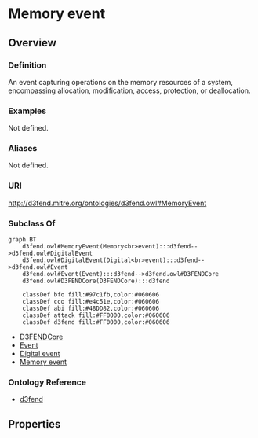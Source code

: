 # Memory event

## Overview

### Definition
An event capturing operations on the memory resources of a system, encompassing allocation, modification, access, protection, or deallocation.

### Examples
Not defined.

### Aliases
Not defined.

### URI
http://d3fend.mitre.org/ontologies/d3fend.owl#MemoryEvent

### Subclass Of
```mermaid
graph BT
    d3fend.owl#MemoryEvent(Memory<br>event):::d3fend-->d3fend.owl#DigitalEvent
    d3fend.owl#DigitalEvent(Digital<br>event):::d3fend-->d3fend.owl#Event
    d3fend.owl#Event(Event):::d3fend-->d3fend.owl#D3FENDCore
    d3fend.owl#D3FENDCore(D3FENDCore):::d3fend
    
    classDef bfo fill:#97c1fb,color:#060606
    classDef cco fill:#e4c51e,color:#060606
    classDef abi fill:#48DD82,color:#060606
    classDef attack fill:#FF0000,color:#060606
    classDef d3fend fill:#FF0000,color:#060606
```

- [D3FENDCore](/docs/ontology/reference/model/D3FENDCore/D3FENDCore.md)
- [Event](/docs/ontology/reference/model/D3FENDCore/Event/Event.md)
- [Digital event](/docs/ontology/reference/model/D3FENDCore/Event/Digital%20event/Digital%20event.md)
- [Memory event](/docs/ontology/reference/model/D3FENDCore/Event/Digital%20event/Memory%20event/Memory%20event.md)


### Ontology Reference
- [d3fend](http://d3fend.mitre.org/ontologies/d3fend.owl#)

## Properties
